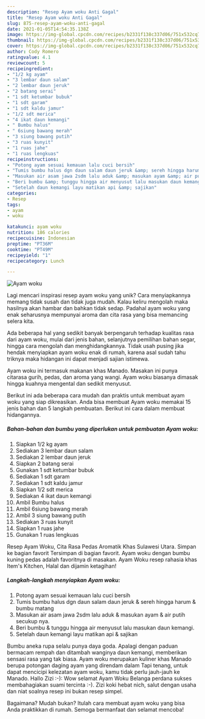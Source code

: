 ```yaml
---
description: "Resep Ayam woku Anti Gagal"
title: "Resep Ayam woku Anti Gagal"
slug: 875-resep-ayam-woku-anti-gagal
date: 2021-01-05T14:54:35.138Z
image: https://img-global.cpcdn.com/recipes/b2331f138c337d06/751x532cq70/ayam-woku-foto-resep-utama.jpg
thumbnail: https://img-global.cpcdn.com/recipes/b2331f138c337d06/751x532cq70/ayam-woku-foto-resep-utama.jpg
cover: https://img-global.cpcdn.com/recipes/b2331f138c337d06/751x532cq70/ayam-woku-foto-resep-utama.jpg
author: Cody Romero
ratingvalue: 4.1
reviewcount: 5
recipeingredient:
- "1/2 kg ayam"
- "3 lembar daun salam"
- "2 lembar daun jeruk"
- "2 batang serai"
- "1 sdt ketumbar bubuk"
- "1 sdt garam"
- "1 sdt kaldu jamur"
- "1/2 sdt merica"
- "4 ikat daun kemangi"
- " Bumbu halus"
- " 6siung bawang merah"
- "3 siung bawang putih"
- "3 ruas kunyit"
- "1 ruas jahe"
- "1 ruas lengkuas"
recipeinstructions:
- "Potong ayam sesuai kemauan lalu cuci bersih"
- "Tumis bumbu halus dgn daun salam daun jeruk &amp; sereh hingga harum &amp; bumbu matang"
- "Masukan air asam jawa 2sdm lalu aduk &amp; masukan ayam &amp; air putih secukup nya."
- "Beri bumbu &amp; tunggu hingga air menyusut lalu masukan daun kemangi."
- "Setelah daun kemangi layu matikan api &amp; sajikan"
categories:
- Resep
tags:
- ayam
- woku

katakunci: ayam woku 
nutrition: 186 calories
recipecuisine: Indonesian
preptime: "PT36M"
cooktime: "PT49M"
recipeyield: "1"
recipecategory: Lunch

---
```



![Ayam woku](https://img-global.cpcdn.com/recipes/b2331f138c337d06/751x532cq70/ayam-woku-foto-resep-utama.jpg)

Lagi mencari inspirasi resep ayam woku yang unik? Cara menyiapkannya memang tidak susah dan tidak juga mudah. Kalau keliru mengolah maka hasilnya akan hambar dan bahkan tidak sedap. Padahal ayam woku yang enak seharusnya mempunyai aroma dan cita rasa yang bisa memancing selera kita.

Ada beberapa hal yang sedikit banyak berpengaruh terhadap kualitas rasa dari ayam woku, mulai dari jenis bahan, selanjutnya pemilihan bahan segar, hingga cara mengolah dan menghidangkannya. Tidak usah pusing jika hendak menyiapkan ayam woku enak di rumah, karena asal sudah tahu triknya maka hidangan ini dapat menjadi sajian istimewa.

Ayam woku ini termasuk makanan khas Manado. Masakan ini punya citarasa gurih, pedas, dan aroma yang wangi. Ayam woku biasanya dimasak hingga kuahnya mengental dan sedikit menyusut.


Berikut ini ada beberapa cara mudah dan praktis untuk membuat ayam woku yang siap dikreasikan. Anda bisa membuat Ayam woku memakai 15 jenis bahan dan 5 langkah pembuatan. Berikut ini cara dalam membuat hidangannya.

<!--inarticleads1-->

##### Bahan-bahan dan bumbu yang diperlukan untuk pembuatan Ayam woku:

1. Siapkan 1/2 kg ayam
1. Sediakan 3 lembar daun salam
1. Sediakan 2 lembar daun jeruk
1. Siapkan 2 batang serai
1. Gunakan 1 sdt ketumbar bubuk
1. Sediakan 1 sdt garam
1. Sediakan 1 sdt kaldu jamur
1. Siapkan 1/2 sdt merica
1. Sediakan 4 ikat daun kemangi
1. Ambil  Bumbu halus
1. Ambil  6siung bawang merah
1. Ambil 3 siung bawang putih
1. Sediakan 3 ruas kunyit
1. Siapkan 1 ruas jahe
1. Gunakan 1 ruas lengkuas


Resep Ayam Woku, Cita Rasa Pedas Aromatik Khas Sulawesi Utara. Simpan ke bagian favorit Tersimpan di bagian favorit. Ayam woku dengan bumbu kuning pedas adalah favoritnya di masakan. Ayam Woku resep rahasia khas Item&#39;s Kitchen, Halal dan dijamin ketagihan! 

<!--inarticleads2-->

##### Langkah-langkah menyiapkan Ayam woku:

1. Potong ayam sesuai kemauan lalu cuci bersih
1. Tumis bumbu halus dgn daun salam daun jeruk &amp; sereh hingga harum &amp; bumbu matang
1. Masukan air asam jawa 2sdm lalu aduk &amp; masukan ayam &amp; air putih secukup nya.
1. Beri bumbu &amp; tunggu hingga air menyusut lalu masukan daun kemangi.
1. Setelah daun kemangi layu matikan api &amp; sajikan


Bumbu aneka rupa selalu punya daya goda. Apalagi dengan paduan bermacam rempah dan ditambah wanginya daun kemangi, memberikan sensasi rasa yang tak biasa. Ayam woku merupakan kuliner khas Manado berupa potongan daging ayam yang direndam dalam Tapi tenang, untuk dapat mencicipi kelezatan ayam woku, kamu tidak perlu jauh-jauh ke Manado. Hallo Zizi :-): Wow selamat Ayam Woku Belanga perdana sukses membahagiakan suami tercinta :-). Zizi koki hebat nich, salut dengan usaha dan niat soalnya resep ini bukan resep simpel. 

Bagaimana? Mudah bukan? Itulah cara membuat ayam woku yang bisa Anda praktikkan di rumah. Semoga bermanfaat dan selamat mencoba!
